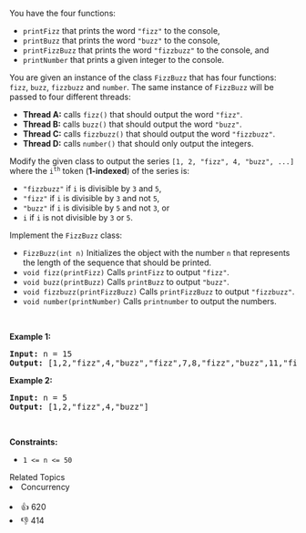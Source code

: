 <p>You have the four functions:</p>

<ul> 
 <li><code>printFizz</code> that prints the word <code>"fizz"</code> to the console,</li> 
 <li><code>printBuzz</code> that prints the word <code>"buzz"</code> to the console,</li> 
 <li><code>printFizzBuzz</code> that prints the word <code>"fizzbuzz"</code> to the console, and</li> 
 <li><code>printNumber</code> that prints a given integer to the console.</li> 
</ul>

<p>You are given an instance of the class <code>FizzBuzz</code> that has four functions: <code>fizz</code>, <code>buzz</code>, <code>fizzbuzz</code> and <code>number</code>. The same instance of <code>FizzBuzz</code> will be passed to four different threads:</p>

<ul> 
 <li><strong>Thread A:</strong> calls <code>fizz()</code> that should output the word <code>"fizz"</code>.</li> 
 <li><strong>Thread B:</strong> calls <code>buzz()</code> that should output the word <code>"buzz"</code>.</li> 
 <li><strong>Thread C:</strong> calls <code>fizzbuzz()</code> that should output the word <code>"fizzbuzz"</code>.</li> 
 <li><strong>Thread D:</strong> calls <code>number()</code> that should only output the integers.</li> 
</ul>

<p>Modify the given class to output the series <code>[1, 2, "fizz", 4, "buzz", ...]</code> where the <code>i<sup>th</sup></code> token (<strong>1-indexed</strong>) of the series is:</p>

<ul> 
 <li><code>"fizzbuzz"</code> if <code>i</code> is divisible by <code>3</code> and <code>5</code>,</li> 
 <li><code>"fizz"</code> if <code>i</code> is divisible by <code>3</code> and not <code>5</code>,</li> 
 <li><code>"buzz"</code> if <code>i</code> is divisible by <code>5</code> and not <code>3</code>, or</li> 
 <li><code>i</code> if <code>i</code> is not divisible by <code>3</code> or <code>5</code>.</li> 
</ul>

<p>Implement the <code>FizzBuzz</code> class:</p>

<ul> 
 <li><code>FizzBuzz(int n)</code> Initializes the object with the number <code>n</code> that represents the length of the sequence that should be printed.</li> 
 <li><code>void fizz(printFizz)</code> Calls <code>printFizz</code> to output <code>"fizz"</code>.</li> 
 <li><code>void buzz(printBuzz)</code> Calls <code>printBuzz</code> to output <code>"buzz"</code>.</li> 
 <li><code>void fizzbuzz(printFizzBuzz)</code> Calls <code>printFizzBuzz</code> to output <code>"fizzbuzz"</code>.</li> 
 <li><code>void number(printNumber)</code> Calls <code>printnumber</code> to output the numbers.</li> 
</ul>

<p>&nbsp;</p> 
<p><strong class="example">Example 1:</strong></p> 
<pre><strong>Input:</strong> n = 15
<strong>Output:</strong> [1,2,"fizz",4,"buzz","fizz",7,8,"fizz","buzz",11,"fizz",13,14,"fizzbuzz"]
</pre>
<p><strong class="example">Example 2:</strong></p> 
<pre><strong>Input:</strong> n = 5
<strong>Output:</strong> [1,2,"fizz",4,"buzz"]
</pre> 
<p>&nbsp;</p> 
<p><strong>Constraints:</strong></p>

<ul> 
 <li><code>1 &lt;= n &lt;= 50</code></li> 
</ul>

<div><div>Related Topics</div><div><li>Concurrency</li></div></div><br><div><li>👍 620</li><li>👎 414</li></div>